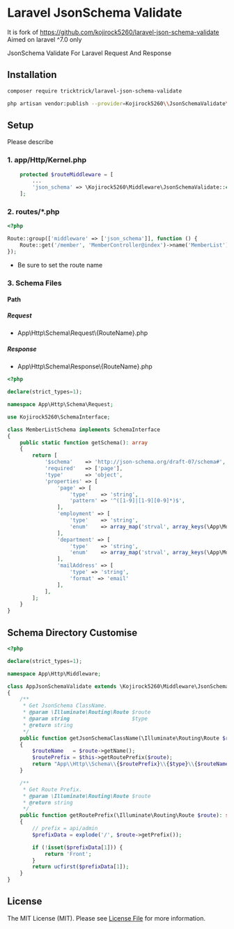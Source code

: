 # Laravel JsonSchema Validate

It is fork of https://github.com/kojirock5260/laravel-json-schema-validate
Aimed on laravel ^7.0 only

JsonSchema Validate For Laravel Request And Response 

## Installation

```bash
composer require tricktrick/laravel-json-schema-validate
```

```bash
php artisan vendor:publish --provider=Kojirock5260\\JsonSchemaValidate\\JsonSchemaServiceProvider
```

## Setup

Please describe

### 1. app/Http/Kernel.php

```php
    protected $routeMiddleware = [
        ...
        'json_schema' => \Kojirock5260\Middleware\JsonSchemaValidate::class,
    ];
```

### 2. routes/*.php

```php
<?php

Route::group(['middleware' => ['json_schema']], function () {
    Route::get('/member', 'MemberController@index')->name('MemberList');
});
```

* Be sure to set the route name

### 3. Schema Files

#### Path

##### Request

* App\Http\Schema\Request\\{RouteName}.php

##### Response

* App\Http\Schema\Response\\{RouteName}.php 

```php
<?php

declare(strict_types=1);

namespace App\Http\Schema\Request;

use Kojirock5260\SchemaInterface;

class MemberListSchema implements SchemaInterface
{
    public static function getSchema(): array
    {
        return [
            '$schema'    => 'http://json-schema.org/draft-07/schema#',
            'required'   => ['page'],
            'type'       => 'object',
            'properties' => [
                'page' => [
                    'type'    => 'string',
                    'pattern' => '^([1-9]|[1-9][0-9]*)$',
                ],
                'employment' => [
                    'type'    => 'string',
                    'enum'    => array_map('strval', array_keys(\App\Models\Member::EMPLOYMENT_LIST)),
                ],
                'department' => [
                    'type'    => 'string',
                    'enum'    => array_map('strval', array_keys(\App\Models\Member::DEPARTMENT_LIST)),
                ],
                'mailAddress' => [
                    'type' => 'string',
                    'format' => 'email'
                ],
            ],
        ];
    }
}

```


## Schema Directory Customise

```php
<?php

declare(strict_types=1);

namespace App\Http\Middleware;

class AppJsonSchemaValidate extends \Kojirock5260\Middleware\JsonSchemaValidate
{
    /**
     * Get JsonSchema ClassName.
     * @param \Illuminate\Routing\Route $route
     * @param string                    $type
     * @return string
     */
    public function getJsonSchemaClassName(\Illuminate\Routing\Route $route, string $type): string
    {
        $routeName   = $route->getName();
        $routePrefix = $this->getRoutePrefix($route);
        return "App\\Http\\Schema\\{$routePrefix}\\{$type}\\{$routeName}Schema";
    }

    /**
     * Get Route Prefix.
     * @param \Illuminate\Routing\Route $route
     * @return string
     */
    public function getRoutePrefix(\Illuminate\Routing\Route $route): string
    {
        // prefix = api/admin
        $prefixData = explode('/', $route->getPrefix());

        if (!isset($prefixData[1])) {
            return 'Front';
        }
        return ucfirst($prefixData[1]);
    }
}

```




## License

The MIT License (MIT). Please see [License File](LICENSE) for more information.
